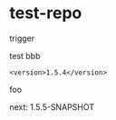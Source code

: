 # test-repo

trigger

test
bbb

<!--{x-release-please-released-start-version}-->
```
<version>1.5.4</version>
```
<!--{x-release-please-released-end}-->

foo

next: 1.5.5-SNAPSHOT <!--{x-release-please-version}-->
